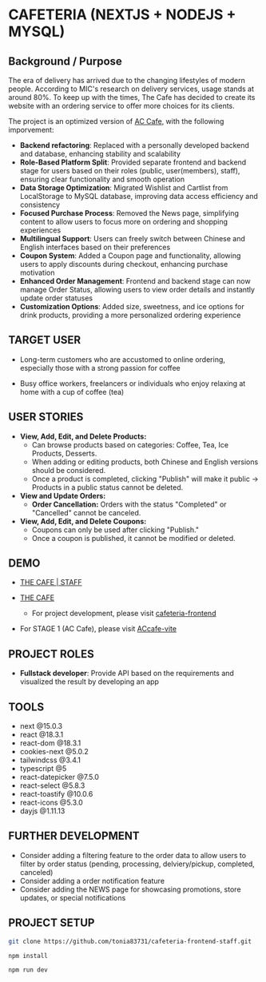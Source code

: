 # CAFETERIA (NEXTJS + NODEJS + MYSQL)

## Background / Purpose

The era of delivery has arrived due to the changing lifestyles of modern people. According to MIC's research on delivery services, usage stands at around 80%. To keep up with the times, The Cafe has decided to create its website with an ordering service to offer more choices for its clients.

The project is an optimized version of [AC Cafe](https://tonia83731.github.io/ACcafe-vite/), with the following imporvement:

- **Backend refactoring**: Replaced with a personally developed backend and database, enhancing stability and scalability
- **Role-Based Platform Split**: Provided separate frontend and backend stage for users based on their roles (public, user(members), staff), ensuring clear functionality and smooth operation
- **Data Storage Optimization**: Migrated Wishlist and Cartlist from LocalStorage to MySQL database, improving data access efficiency and consistency
- **Focused Purchase Process**: Removed the News page, simplifying content to allow users to focus more on ordering and shopping experiences
- **Multilingual Support**: Users can freely switch between Chinese and English interfaces based on their preferences
- **Coupon System**: Added a Coupon page and functionality, allowing users to apply discounts during checkout, enhancing purchase motivation
- **Enhanced Order Management**: Frontend and backend stage can now manage Order Status, allowing users to view order details and instantly update order statuses
- **Customization Options**: Added size, sweetness, and ice options for drink products, providing a more personalized ordering experience

## TARGET USER

- Long-term customers who are accustomed to online ordering, especially those with a strong passion for coffee

- Busy office workers, freelancers or individuals who enjoy relaxing at home with a cup of coffee (tea)

## USER STORIES

- **View, Add, Edit, and Delete Products:**
  - Can browse products based on categories: Coffee, Tea, Ice Products, Desserts.
  - When adding or editing products, both Chinese and English versions should be considered.
  - Once a product is completed, clicking "Publish" will make it public → Products in a public status cannot be deleted.
- **View and Update Orders:**
  - **Order Cancellation:** Orders with the status "Completed" or "Cancelled" cannot be canceled.
- **View, Add, Edit, and Delete Coupons:**
  - Coupons can only be used after clicking "Publish."
  - Once a coupon is published, it cannot be modified or deleted.

## DEMO

- [THE CAFE | STAFF](https://cafeteria-staff-frontend.vercel.app)
- [THE CAFE](https://cafeteria-frontend-chi.vercel.app)

  - For project development, please visit [cafeteria-frontend](https://github.com/tonia83731/cafeteria-frontend)

- For STAGE 1 (AC Cafe), please visit [ACcafe-vite](https://github.com/tonia83731/ACcafe-vite)

## PROJECT ROLES

- **Fullstack developer**: Provide API based on the requirements and visualized the result by developing an app

## TOOLS

- next @15.0.3
- react @18.3.1
- react-dom @18.3.1
- cookies-next @5.0.2
- tailwindcss @3.4.1
- typescript @5
- react-datepicker @7.5.0
- react-select @5.8.3
- react-toastify @10.0.6
- react-icons @5.3.0
- dayjs @1.11.13

## FURTHER DEVELOPMENT

- Consider adding a filtering feature to the order data to allow users to filter by order status (pending, processing, delviery/pickup, completed, canceled)
- Consider adding a order notification feature
- Consider adding the NEWS page for showcasing promotions, store updates, or special notifications

## PROJECT SETUP

```sh
git clone https://github.com/tonia83731/cafeteria-frontend-staff.git
```

```sh
npm install
```

```sh
npm run dev
```
